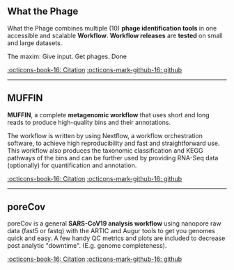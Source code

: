 ## What the Phage

What the Phage combines multiple (10) **phage identification tools** in one accessible and scalable **Workflow**.
**Workflow releases** are **tested** on small and large datasets.  

The maxim: Give input. Get phages. Done

[:octicons-book-16: Citation](https://www.biorxiv.org/content/10.1101/2020.07.24.219899v1) 
[:octicons-mark-github-16: github](https://github.com/replikation/What_the_Phage)
_____
## MUFFIN

**MUFFIN**, a complete **metagenomic workflow** that uses short and long reads to produce high-quality bins and their annotations. 

The workflow is written by using Nextflow, a workflow orchestration software, to achieve high reproducibility and fast and straightforward use. This workflow also produces the taxonomic classification and KEGG pathways of the bins and can be further used by providing RNA-Seq data (optionally) for quantification and annotation.

[:octicons-book-16: Citation](https://journals.plos.org/ploscompbiol/article?id=10.1371/journal.pcbi.1008716) 
[:octicons-mark-github-16: github](https://github.com/RVanDamme/MUFFIN)
_____
## poreCov

poreCov is a general **SARS-CoV19 analysis workflow** using nanopore raw data (fast5 or fastq) with the ARTIC and Augur tools to get you genomes quick and easy.
A few handy QC metrics and plots are included to decrease post analytic "downtime". (E.g. genome completeness).

[:octicons-book-16: Citation](https://www.biorxiv.org/content/10.1101/2021.05.07.443089v1) 
[:octicons-mark-github-16: github](https://github.com/replikation/poreCov)

